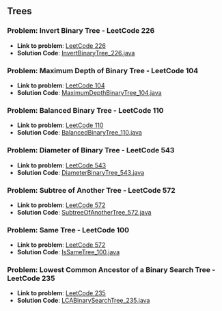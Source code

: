 ## Trees 

### Problem: Invert Binary Tree - LeetCode 226

- **Link to problem**: [LeetCode 226](https://leetcode.com/problems/invert-binary-tree/)
- **Solution Code**: [InvertBinaryTree_226.java](InvertBinaryTree_226.java)

### Problem: Maximum Depth of Binary Tree - LeetCode 104

- **Link to problem**: [LeetCode 104](https://leetcode.com/problems/maximum-depth-of-binary-tree/)
- **Solution Code**: [MaximumDepthBinaryTree_104.java](MaximumDepthBinaryTree_104.java)

### Problem: Balanced Binary Tree - LeetCode 110

- **Link to problem**: [LeetCode 110](https://leetcode.com/problems/balanced-binary-tree/)
- **Solution Code**: [BalancedBinaryTree_110.java](BalancedBinaryTree_110.java)

### Problem: Diameter of Binary Tree - LeetCode 543

- **Link to problem**: [LeetCode 543](https://leetcode.com/problems/diameter-of-binary-tree/)
- **Solution Code**: [DiameterBinaryTree_543.java](DiameterBinaryTree_543.java)

### Problem: Subtree of Another Tree - LeetCode 572

- **Link to problem**: [LeetCode 572](https://leetcode.com/problems/subtree-of-another-tree/)
- **Solution Code**: [SubtreeOfAnotherTree_572.java](SubtreeOfAnotherTree_572.java)

### Problem: Same Tree - LeetCode 100

- **Link to problem**: [LeetCode 572](https://leetcode.com/problems/same-tree/)
- **Solution Code**: [IsSameTree_100.java](IsSameTree_100.java)

### Problem: Lowest Common Ancestor of a Binary Search Tree - LeetCode 235

- **Link to problem**: [LeetCode 235](https://leetcode.com/problems/lowest-common-ancestor-of-a-binary-search-tree/)
- **Solution Code**: [LCABinarySearchTree_235.java](LCABinarySearchTree_235.java)
